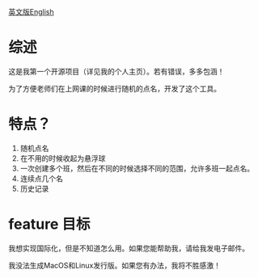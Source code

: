 [英文版English](./README_en.md)


# 综述
这是我第一个开源项目（详见我的个人主页）。若有错误，多多包涵！

为了方便老师们在上网课的时候进行随机的点名，开发了这个工具。

# 特点？
1. 随机点名
2. 在不用的时候收起为悬浮球
3. 一次创建多个班，然后在不同的时候选择不同的范围，允许多班一起点名。
4. 连续点几个名
5. 历史记录
# feature 目标
我想实现国际化，但是不知道怎么用。如果您能帮助我，请给我发电子邮件。

我没法生成MacOS和Linux发行版。如果您有办法，我将不胜感激！
